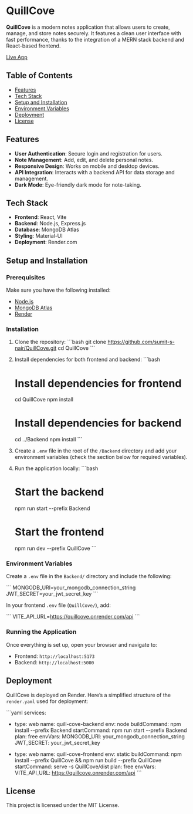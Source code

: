 
# QuillCove

**QuillCove** is a modern notes application that allows users to create, manage, and store notes securely. It features a clean user interface with fast performance, thanks to the integration of a MERN stack backend and React-based frontend.

[Live App](https://quillcove.onrender.com/)

## Table of Contents

- [Features](#features)
- [Tech Stack](#tech-stack)
- [Setup and Installation](#setup-and-installation)
- [Environment Variables](#environment-variables)
- [Deployment](#deployment)
- [License](#license)

## Features

- **User Authentication**: Secure login and registration for users.
- **Note Management**: Add, edit, and delete personal notes.
- **Responsive Design**: Works on mobile and desktop devices.
- **API Integration**: Interacts with a backend API for data storage and management.
- **Dark Mode**: Eye-friendly dark mode for note-taking.

## Tech Stack

- **Frontend**: React, Vite
- **Backend**: Node.js, Express.js
- **Database**: MongoDB Atlas
- **Styling**: Material-UI
- **Deployment**: Render.com

## Setup and Installation

### Prerequisites

Make sure you have the following installed:

- [Node.js](https://nodejs.org/)
- [MongoDB Atlas](https://www.mongodb.com/cloud/atlas)
- [Render](https://render.com/)

### Installation

1. Clone the repository:
   \`\`\`bash
   git clone https://github.com/sumit-s-nair/QuillCove.git
   cd QuillCove
   \`\`\`

2. Install dependencies for both frontend and backend:
   \`\`\`bash
   # Install dependencies for frontend
   cd QuillCove
   npm install

   # Install dependencies for backend
   cd ../Backend
   npm install
   \`\`\`

3. Create a `.env` file in the root of the `/Backend` directory and add your environment variables (check the section below for required variables).

4. Run the application locally:
   \`\`\`bash
   # Start the backend
   npm run start --prefix Backend

   # Start the frontend
   npm run dev --prefix QuillCove
   \`\`\`

### Environment Variables

Create a `.env` file in the `Backend/` directory and include the following:

\`\`\`
MONGODB_URI=your_mongodb_connection_string
JWT_SECRET=your_jwt_secret_key
\`\`\`

In your frontend `.env` file (`QuillCove/`), add:

\`\`\`
VITE_API_URL=https://quillcove.onrender.com/api
\`\`\`

### Running the Application

Once everything is set up, open your browser and navigate to:

- Frontend: `http://localhost:5173`
- Backend: `http://localhost:5000`

## Deployment

QuillCove is deployed on Render. Here’s a simplified structure of the `render.yaml` used for deployment:

\`\`\`yaml
services:
  - type: web
    name: quill-cove-backend
    env: node
    buildCommand: npm install --prefix Backend
    startCommand: npm run start --prefix Backend
    plan: free
    envVars:
      MONGODB_URI: your_mongodb_connection_string
      JWT_SECRET: your_jwt_secret_key

  - type: web
    name: quill-cove-frontend
    env: static
    buildCommand: npm install --prefix QuillCove && npm run build --prefix QuillCove
    startCommand: serve -s QuillCove/dist
    plan: free
    envVars:
      VITE_API_URL: https://quillcove.onrender.com/api
\`\`\`

## License

This project is licensed under the MIT License.

